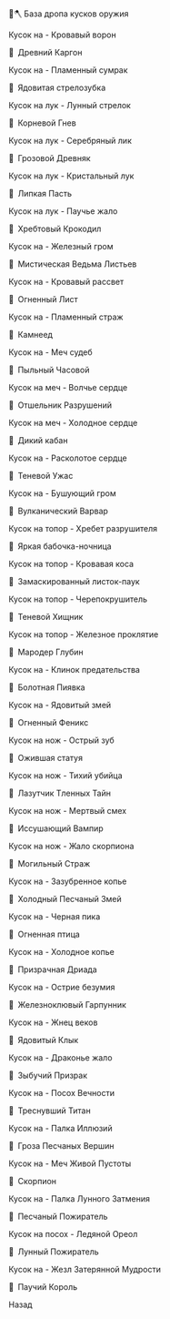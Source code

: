 🧩🪓 База дропа кусков оружия

Кусок на - Кровавый ворон

🧟 Древний Каргон

Кусок на - Пламенный сумрак

🧟 Ядовитая стрелозубка

Кусок на лук - Лунный стрелок

🧟 Корневой Гнев

Кусок на лук - Серебряный лик

🧟 Грозовой Древняк

Кусок на лук - Кристальный лук

🧟 Липкая Пасть

Кусок на лук - Паучье жало

🧟 Хребтовый Крокодил

Кусок на - Железный гром

🧟 Мистическая Ведьма Листьев

Кусок на - Кровавый рассвет

🧟 Огненный Лист

Кусок на - Пламенный страж

🧟 Камнеед

Кусок на - Меч судеб

🧟 Пыльный Часовой

Кусок на меч - Волчье сердце

🧟 Отшельник Разрушений

Кусок на меч - Холодное сердце

🧟 Дикий кабан

Кусок на - Расколотое сердце

🧟 Теневой Ужас

Кусок на - Бушующий гром

🧟 Вулканический Варвар

Кусок на топор - Хребет разрушителя

🧟 Яркая бабочка-ночница

Кусок на топор - Кровавая коса

🧟 Замаскированный листок-паук

Кусок на топор - Черепокрушитель

🧟 Теневой Хищник

Кусок на топор - Железное проклятие

🧟 Мародер Глубин

Кусок на - Клинок предательства

🧟 Болотная Пиявка

Кусок на - Ядовитый змей

🧟 Огненный Феникс

Кусок на нож - Острый зуб

🧟 Ожившая статуя

Кусок на нож - Тихий убийца

🧟 Лазутчик Тленных Тайн

Кусок на нож - Мертвый смех

🧟 Иссушающий Вампир

Кусок на нож - Жало скорпиона

🧟 Могильный Страж

Кусок на - Зазубренное копье

🧟 Холодный Песчаный Змей

Кусок на - Черная пика

🧟 Огненная птица

Кусок на - Холодное копье

🧟 Призрачная Дриада

Кусок на - Острие безумия

🧟 Железноклювый Гарпунник

Кусок на - Жнец веков

🧟 Ядовитый Клык

Кусок на - Драконье жало

🧟 Зыбучий Призрак

Кусок на - Посох Вечности

🧟 Треснувший Титан

Кусок на - Палка Иллюзий

🧟 Гроза Песчаных Вершин

Кусок на - Меч Живой Пустоты

🧟 Скорпион

Кусок на - Палка Лунного Затмения

🧟 Песчаный Пожиратель

Кусок на посох - Ледяной Ореол

🧟 Лунный Пожиратель

Кусок на - Жезл Затерянной Мудрости

🧟 Паучий Король

Назад
